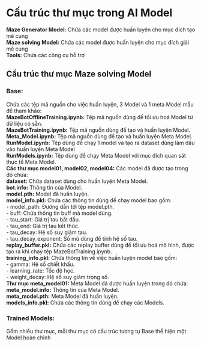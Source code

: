<h1>Cấu trúc thư mục trong AI Model</h1>
<b>Maze Generator Model:</b> Chứa các model được huấn luyện cho mục đích tạo mê cung </br>
<b>Maze solving Model:</b> Chứa các model được huấn luyện cho mục đích giải mê cung </br>
<b>Tools:</b> Chứa các công cụ hỗ trợ </br>
<h2>Cấu trúc thư mục Maze solving Model</h2>
<h3>Base:</h3> Chứa các tệp mã nguồn cho việc huấn luyện, 3 Model và 1 meta Model mẫu để tham khảo: </br>
<b>MazeBotOfflineTraining.ipynb:</b> Tệp mã nguồn dùng để tối ưu hoá Model từ dữ liệu có sẵn. </br>
<b>MazeBotTraining.ipynb:</b> Tệp mã nguồn dùng để tạo và huấn luyện Model. </br>
<b>Meta_Model.ipynb:</b> Tệp mã nguồn dùng để tạo và huấn luyện Meta Model. </br>
<b>RunModel.ipynb:</b> Tệp dùng để chạy 1 model và tạo ra dataset dùng làm đầu vào huấn luyện Meta Model </br>
<b>RunModels.ipynb:</b> Tệp dùng để chạy Meta Model với mục đích quan sát thực tế Meta Model. </br>
<b>Các thư mục model01, model02, model04:</b> Các model đã được tạo trong đó chứa: </br>
<b>dataset:</b> Chứa dataset dùng cho huấn luyện Meta Model. </br>
<b>bot.info:</b> Thông tin của Model. </br>
<b>model.pth:</b> Model đã huấn luyện. </br>
<b>model_info.pkl:</b> Chứa các thông tin dùng để chạy model bao gồm: </br>
    - model_path: Đường dẫn tời tệp model.pth. </br>
    - buff: Chứa thông tin buff mà model dùng. </br>
    - tau_start: Giá trị tau bắt đầu. </br>
    - tau_end: Giá trị tau kết thúc. </br>
    - tau_decay: Hệ số suy giảm tau. </br>
    - tau_decay_exponent: Số mũ dùng để tính hệ số tau. </br>
<b>replay_buffer.pkl:</b> Chứa các replay buffer dùng để tối ưu hoá mô hình, được tạo ra khi chạy tệp MazeBotTraining.ipynb. </br>
<b>training_info.pkl:</b> Chứa thông tin về việc huấn luyện model bao gồm: </br>
    - gamma: Hệ số chiết khấu. </br>
    - learning_rate: Tốc độ học. </br>
    - weight_decay: Hệ số suy giảm trọng số. </br>
<b>Thư mục meta_model01:</b> Meta Model đã được huấn luyện trong đó chứa: </br>
<b>meta_model.info:</b> Thông tin của Meta Model. </br>
<b>meta_model.pth:</b> Meta Model đã huấn luyện. </br>
<b>models_info.pkl:</b> Chứa các thông tin dùng để chạy các Models. </br>
<h3>Trained Models:</h3>
Gồm nhiều thư mục, mỗi thư mục có cấu trúc tương tự Base thể hiện một Model hoàn chỉnh
